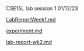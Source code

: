 CSE15L lab session 1 01/12/23 

[LabReportWeek1.md](LabReportWeek1.md)

[experiment.md](experiment.md)

[lab-report-wk2.md](lab-report-wk2.md)



